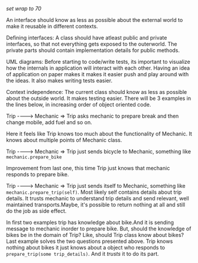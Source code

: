 _set wrap to 70_

An interface should know as less as possible about the external world
to make it reusable in different contexts.

Defining interfaces:
A class should have atleast public and private interfaces, so that not
everything gets exposed to the outerworld. The private parts should 
contain implementation details for public methods.

UML diagrams:
Before starting to code/write tests, its important to visualize how
the internals in application will interact with each other. Having 
an idea of application on paper makes it makes it easier push and 
play around with the ideas. It also makes writing tests easier.

Context independence:
The current class should know as less as possible about the outside
world. It makes testing easier. There will be 3 examples in the lines
below, in increasing order of object oriented code.

Trip ----> Mechanic => Trip asks mechanic to prepare break and then 
                       change mobile, add fuel and so on.

Here it feels like Trip knows too much about the functionality of 
Mechanic. It knows about multiple points of Mechanic class.

Trip ----> Mechanic => Trip just sends bicycle to Mechanic, something
                       like `mechanic.prepare_bike` 

Improvement from last one, this time Trip just knows that mechanic
responds to prepare bike.

Trip ----> Mechanic => Trip just sends itself to Mechanic, something
                       like `mechanic.prepare_trip(self)`. Most likely
                       self contains details about trip details. It trusts
                       mechanic to understand trip details and send 
                       relevant, well maintained transports.Maybe, it's 
                       possible to return nothing at all and still do 
                       the job as side effect.

In first two examples trip has knowledge about bike.And it is sending
message to mechanic inorder to prepare bike. But, should the knowledge 
of bikes be in the domain of Trip? Like, should Trip class know about
bikes?
Last example solves the two questions presented above. Trip knows nothing
about bikes it just knows about a object who responds to `prepare_trip(some
trip_details)`. And it _trusts_ it to do its part. 
